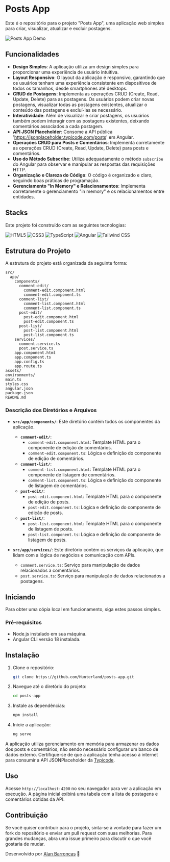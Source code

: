 
# Posts App

Este é o repositório para o projeto "Posts App", uma aplicação web simples para criar, visualizar, atualizar e excluir postagens.

![Posts App Demo](/public/Newhome.gif)

## Funcionalidades

- **Design Simples**: A aplicação utiliza um design simples para proporcionar uma experiência de usuário intuitiva.
- **Layout Responsivo**: O layout da aplicação é responsivo, garantindo que os usuários tenham uma experiência consistente em dispositivos de todos os tamanhos, desde smartphones até desktops.
- **CRUD de Postagens**: Implementa as operações CRUD (Create, Read, Update, Delete) para as postagens. Os usuários podem criar novas postagens, visualizar todas as postagens existentes, atualizar o conteúdo das postagens e excluí-las se necessário.
- **Interatividade**: Além de visualizar e criar postagens, os usuários também podem interagir com as postagens existentes, deixando comentários associados a cada postagem.
- **API JSON Placeholder**: Consome a API pública 'https://jsonplaceholder.typicode.com/posts' em Angular.
- **Operações CRUD para Posts e Comentários**: Implementa corretamente as operações CRUD (Create, Read, Update, Delete) para posts e comentários.
- **Uso do Método Subscribe**: Utiliza adequadamente o método `subscribe` do Angular para observar e manipular as respostas das requisições HTTP.
- **Organização e Clareza do Código**: O código é organizado e claro, seguindo boas práticas de programação.
- **Gerenciamento "In Memory" e Relacionamentos**: Implementa corretamente o gerenciamento "in memory" e os relacionamentos entre entidades.

## Stacks

Este projeto foi construído com as seguintes tecnologias:

<p>
  <img src="https://img.shields.io/badge/HTML5-E34F26?style=for-the-badge&logo=html5&logoColor=white" alt="HTML5"/>
  <img src="https://img.shields.io/badge/CSS3-1572B6?style=for-the-badge&logo=css3&logoColor=white" alt="CSS3"/>
  <img src="https://img.shields.io/badge/TypeScript-3178C6?style=for-the-badge&logo=typescript&logoColor=white" alt="TypeScript"/>
  <img src="https://img.shields.io/badge/Angular-DD0031?style=for-the-badge&logo=angular&logoColor=white" alt="Angular"/>
  <img src="https://img.shields.io/badge/Tailwind_CSS-38B2AC?style=for-the-badge&logo=tailwind-css&logoColor=white" alt="Tailwind CSS"/>
</p>

## Estrutura do Projeto

A estrutura do projeto está organizada da seguinte forma:

```
src/
  app/
    components/
      comment-edit/
        comment-edit.component.html
        comment-edit.component.ts
      comment-list/
        comment-list.component.html
        comment-list.component.ts
      post-edit/
        post-edit.component.html
        post-edit.component.ts
      post-list/
        post-list.component.html
        post-list.component.ts
    services/
      comment.service.ts
      post.service.ts
    app.component.html
    app.component.ts
    app.config.ts
    app.route.ts
assets/
environments/
main.ts
styles.css
angular.json
package.json
README.md
```

### Descrição dos Diretórios e Arquivos

- **`src/app/components/`**: Este diretório contém todos os componentes da aplicação.
  - **`comment-edit/`**:
    - `comment-edit.component.html`: Template HTML para o componente de edição de comentários.
    - `comment-edit.component.ts`: Lógica e definição do componente de edição de comentários.
  - **`comment-list/`**:
    - `comment-list.component.html`: Template HTML para o componente de listagem de comentários.
    - `comment-list.component.ts`: Lógica e definição do componente de listagem de comentários.
  - **`post-edit/`**:
    - `post-edit.component.html`: Template HTML para o componente de edição de posts.
    - `post-edit.component.ts`: Lógica e definição do componente de edição de posts.
  - **`post-list/`**:
    - `post-list.component.html`: Template HTML para o componente de listagem de posts.
    - `post-list.component.ts`: Lógica e definição do componente de listagem de posts.

- **`src/app/services/`**: Este diretório contém os serviços da aplicação, que lidam com a lógica de negócios e comunicação com APIs.
  - `comment.service.ts`: Serviço para manipulação de dados relacionados a comentários.
  - `post.service.ts`: Serviço para manipulação de dados relacionados a postagens.

## Iniciando

Para obter uma cópia local em funcionamento, siga estes passos simples.

### Pré-requisitos

- Node.js instalado em sua máquina.
- Angular CLI versão 18 instalada.

## Instalação

1. Clone o repositório:
   ```sh
   git clone https://github.com/Hunterland/posts-app.git
   ```
2. Navegue até o diretório do projeto:
   ```sh
   cd posts-app
   ```
3. Instale as dependências:
   ```sh
   npm install
   ```
4. Inicie a aplicação:
   ```sh
   ng serve
   ```

A aplicação utiliza gerenciamento em memória para armazenar os dados dos posts e comentários, não sendo necessário configurar um banco de dados externo. Certifique-se de que a aplicação tenha acesso à internet para consumir a API JSONPlaceholder da [Typicode](https://jsonplaceholder.typicode.com/).

## Uso

Acesse `http://localhost:4200` no seu navegador para ver a aplicação em execução. A página inicial exibirá uma tabela com a lista de postagens e comentários obtidas da API.

## Contribuição

Se você quiser contribuir para o projeto, sinta-se à vontade para fazer um fork do repositório e enviar um pull request com suas melhorias. Para grandes mudanças, abra uma issue primeiro para discutir o que você gostaria de mudar.


Desenvolvido por [Alan Barroncas](https://linkedin.com/in/alan-barroncas) 🚀
